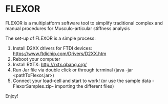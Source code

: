 # FLEXOR
FLEXOR is a multiplatform software tool to simplify traditional complex and manual procedures for Musculo-articular stiffness analysis

The set-up of FLEXOR is a simple process:
1) Install D2XX drivers for FTDI devices: https://www.ftdichip.com/Drivers/D2XX.htm
2) Reboot your computer
3) Install RXTX: http://rxtx.qbang.org/
4) Run Jar file via double click or through terminal (java -jar <pathToFlexor.jar>)
5) Connect your load-cell and start to work! (or use the sample data -FlexorSamples.zip- importing the different files)

Enjoy!

